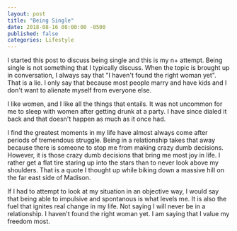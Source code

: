 ```yaml
---
layout: post
title: "Being Single"
date: 2018-08-16 08:00:00 -0500
published: false
categories: Lifestyle
---
```


I started this post to discuss being single and this is my n+ attempt.
Being single is not something that I typically discuss.
When the topic is brought up in conversation, I always say that "I haven't found the right woman yet".
That is a lie. 
I only say that because most people marry and have kids and I don't want to alienate myself from everyone else.

I like women, and I like all the things that entails.
It was not uncommon for me to sleep with women after getting drunk at a party.
I have since dialed it  back and that doesn't happen as much as it once had.

I find the greatest moments in my life have almost always come after periods of tremendous struggle.
Being in a relationship takes that away because there is someone to stop me from making crazy dumb decisions.
However, it is those crazy dumb decisions that bring me most joy in life.
I rather get a flat tire staring up into the stars than to never look above my shoulders.
That is a quote I thought up while biking down a massive hill on the far east side of Madison.

If I had to attempt to look at my situation in an objective way, I would say that being able to impulsive and spontanous is what levels me.
It is also the fuel that ignites real change in my life.
Not saying I will never be in a relationship.
I haven't found the right woman yet.
I am saying that I value my freedom most.